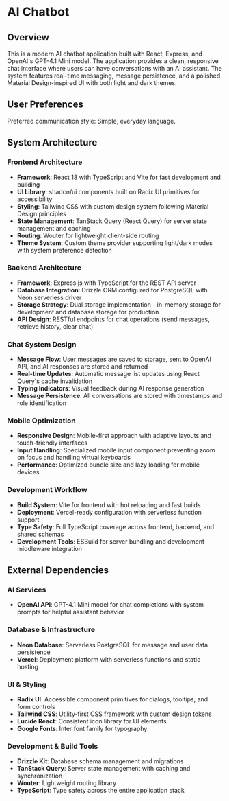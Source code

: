 # AI Chatbot

## Overview

This is a modern AI chatbot application built with React, Express, and OpenAI's GPT-4.1 Mini model. The application provides a clean, responsive chat interface where users can have conversations with an AI assistant. The system features real-time messaging, message persistence, and a polished Material Design-inspired UI with both light and dark themes.

## User Preferences

Preferred communication style: Simple, everyday language.

## System Architecture

### Frontend Architecture
- **Framework**: React 18 with TypeScript and Vite for fast development and building
- **UI Library**: shadcn/ui components built on Radix UI primitives for accessibility
- **Styling**: Tailwind CSS with custom design system following Material Design principles
- **State Management**: TanStack Query (React Query) for server state management and caching
- **Routing**: Wouter for lightweight client-side routing
- **Theme System**: Custom theme provider supporting light/dark modes with system preference detection

### Backend Architecture
- **Framework**: Express.js with TypeScript for the REST API server
- **Database Integration**: Drizzle ORM configured for PostgreSQL with Neon serverless driver
- **Storage Strategy**: Dual storage implementation - in-memory storage for development and database storage for production
- **API Design**: RESTful endpoints for chat operations (send messages, retrieve history, clear chat)

### Chat System Design
- **Message Flow**: User messages are saved to storage, sent to OpenAI API, and AI responses are stored and returned
- **Real-time Updates**: Automatic message list updates using React Query's cache invalidation
- **Typing Indicators**: Visual feedback during AI response generation
- **Message Persistence**: All conversations are stored with timestamps and role identification

### Mobile Optimization
- **Responsive Design**: Mobile-first approach with adaptive layouts and touch-friendly interfaces
- **Input Handling**: Specialized mobile input component preventing zoom on focus and handling virtual keyboards
- **Performance**: Optimized bundle size and lazy loading for mobile devices

### Development Workflow
- **Build System**: Vite for frontend with hot reloading and fast builds
- **Deployment**: Vercel-ready configuration with serverless function support
- **Type Safety**: Full TypeScript coverage across frontend, backend, and shared schemas
- **Development Tools**: ESBuild for server bundling and development middleware integration

## External Dependencies

### AI Services
- **OpenAI API**: GPT-4.1 Mini model for chat completions with system prompts for helpful assistant behavior

### Database & Infrastructure
- **Neon Database**: Serverless PostgreSQL for message and user data persistence
- **Vercel**: Deployment platform with serverless functions and static hosting

### UI & Styling
- **Radix UI**: Accessible component primitives for dialogs, tooltips, and form controls
- **Tailwind CSS**: Utility-first CSS framework with custom design tokens
- **Lucide React**: Consistent icon library for UI elements
- **Google Fonts**: Inter font family for typography

### Development & Build Tools
- **Drizzle Kit**: Database schema management and migrations
- **TanStack Query**: Server state management with caching and synchronization
- **Wouter**: Lightweight routing library
- **TypeScript**: Type safety across the entire application stack